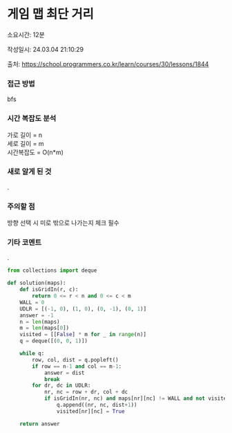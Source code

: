 # 게임 맵 최단 거리

소요시간: 12분

작성일시: 24.03.04 21:10:29

출처: https://school.programmers.co.kr/learn/courses/30/lessons/1844

### 접근 방법
bfs

### 시간 복잡도 분석
가로 길이 = n  
세로 길이 = m  
시간복잡도 = O(n*m)

### 새로 알게 된 것
.

### 주의할 점
방향 선택 시 미로 밖으로 나가는지 체크 필수

### 기타 코멘트
.

```python
from collections import deque

def solution(maps):
    def isGridIn(r, c):
        return 0 <= r < n and 0 <= c < m
    WALL = 0
    UDLR = [(-1, 0), (1, 0), (0, -1), (0, 1)]
    answer = -1
    n = len(maps)
    m = len(maps[0])
    visited = [[False] * m for _ in range(n)]
    q = deque([(0, 0, 1)])

    while q:
        row, col, dist = q.popleft()
        if row == n-1 and col == m-1:
            answer = dist
            break
        for dr, dc in UDLR:
            nr, nc = row + dr, col + dc
            if isGridIn(nr, nc) and maps[nr][nc] != WALL and not visited[nr][nc]:
                q.append((nr, nc, dist+1))
                visited[nr][nc] = True

    return answer
```
